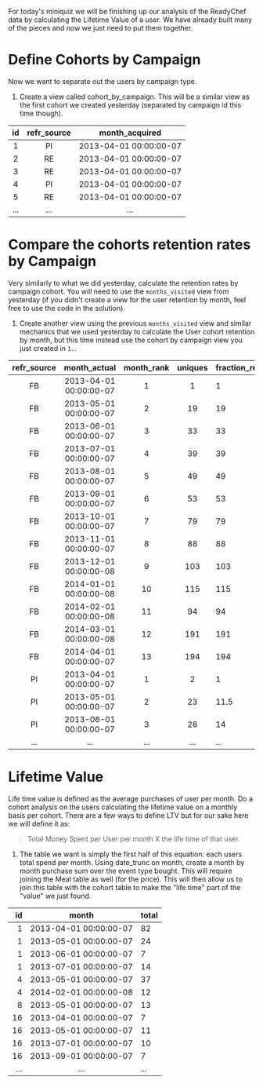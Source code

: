 For today's miniquiz we will be finishing up our analysis of the ReadyChef data by calculating the Lifetime Value of a user.  We have already built many of the pieces and now we just need to put them together.


Define Cohorts by Campaign
=======================

Now we want to separate out the users by campaign type.

1. Create a view called cohort_by_campaign.  This will be a similar view as the first cohort we created yesterday (separated by campaign id this time though).

 | id | refr_source | month_acquired|
 |:----:|:-----------:|:----------------:|
 |   1 | PI          | 2013-04-01 00:00:00-07|
 |   2 | RE          | 2013-04-01 00:00:00-07|
 |   3 | RE          | 2013-04-01 00:00:00-07|
 |   4 | PI          | 2013-04-01 00:00:00-07|
 |   5 | RE          | 2013-04-01 00:00:00-07|
 | ...|...|...|

 Compare the cohorts retention rates by Campaign
 ================================

 Very similarly to what we did yesterday, calculate the retention rates by campaign cohort.  You will need to use the `months_visited` view from yesterday (if you didn't create a view for the user retention by month, feel free to use the code in the solution).

1. Create another view using the previous `months_visited` view and similar mechanics that we used yesterday to calculate the User cohort retention by month, but this time instead use the cohort by campaign view you just created in `1.`.

 | refr_source |      month_actual      | month_rank | uniques | fraction_retained|
 |:----------:|:---------------------:|:----------:|:-------:|:------------------|
 | FB          | 2013-04-01 00:00:00-07 |          1 |       1 |                 1|
 | FB          | 2013-05-01 00:00:00-07 |          2 |      19 |                19|
 | FB          | 2013-06-01 00:00:00-07 |          3 |      33 |                33|
 | FB          | 2013-07-01 00:00:00-07 |          4 |      39 |                39|
 | FB          | 2013-08-01 00:00:00-07 |          5 |      49 |                49|
 | FB          | 2013-09-01 00:00:00-07 |          6 |      53 |                53|
 | FB          | 2013-10-01 00:00:00-07 |          7 |      79 |                79|
 | FB          | 2013-11-01 00:00:00-07 |          8 |      88 |                88|
 | FB          | 2013-12-01 00:00:00-08 |          9 |     103 |               103|
 | FB          | 2014-01-01 00:00:00-08 |         10 |     115 |               115|
 | FB          | 2014-02-01 00:00:00-08 |         11 |      94 |                94|
 | FB          | 2014-03-01 00:00:00-08 |         12 |     191 |               191|
 | FB          | 2014-04-01 00:00:00-07 |         13 |     194 |               194|
 | PI          | 2013-04-01 00:00:00-07 |          1 |       2 |                 1|
 | PI          | 2013-05-01 00:00:00-07 |          2 |      23 |              11.5|
 | PI          | 2013-06-01 00:00:00-07 |          3 |      28 |                14|
 | ...|...|...|...|...|

 Lifetime Value
 ======================

 Life time value is defined as the average purchases of user per month. Do a cohort analysis on the users calculating the lifetime value on a monthly basis per cohort. There are a few ways to define LTV but for our sake here we will define it as: 

  > Total Money Spent per User per month X the life time of that user.

1. The table we want is simply the first half of this equation: each users total spend per month.  Using date_trunc on month, create a month by month purchase sum over the event type bought. This will require joining the Meal table as well (for the price).  This will then allow us to join this table with the cohort table to make the "life time" part of the "value" we just found.

 |  id  |         month          | total|
 |-----:|:---------------------:|:------|
 |    1 | 2013-04-01 00:00:00-07 |    82 |
 |    1 | 2013-05-01 00:00:00-07 |    24 |
 |    1 | 2013-06-01 00:00:00-07 |     7 |
 |    1 | 2013-07-01 00:00:00-07 |    14 |
 |    4 | 2013-05-01 00:00:00-07 |    37 |
 |    4 | 2014-02-01 00:00:00-08 |    12 |
 |    8 | 2013-05-01 00:00:00-07 |    13 |
 |   16 | 2013-04-01 00:00:00-07 |     7 |
 |   16 | 2013-05-01 00:00:00-07 |    11 |
 |   16 | 2013-07-01 00:00:00-07 |    10 |
 |   16 | 2013-09-01 00:00:00-07 |     7 |
 |...|...|...|